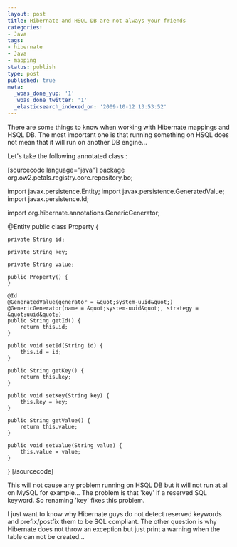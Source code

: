 ```yaml
---
layout: post
title: Hibernate and HSQL DB are not always your friends
categories:
- Java
tags:
- hibernate
- Java
- mapping
status: publish
type: post
published: true
meta:
  _wpas_done_yup: '1'
  _wpas_done_twitter: '1'
  _elasticsearch_indexed_on: '2009-10-12 13:53:52'
---
```

There are some things to know when working with Hibernate mappings and HSQL DB. The most important one is that running something on HSQL does not mean that it will run on another DB engine...

Let's take the following annotated class :

[sourcecode language="java"]
package org.ow2.petals.registry.core.repository.bo;

import javax.persistence.Entity;
import javax.persistence.GeneratedValue;
import javax.persistence.Id;

import org.hibernate.annotations.GenericGenerator;

@Entity
public class Property {

    private String id;

    private String key;

    private String value;

    public Property() {
    }

    @Id
    @GeneratedValue(generator = &quot;system-uuid&quot;)
    @GenericGenerator(name = &quot;system-uuid&quot;, strategy = &quot;uuid&quot;)
    public String getId() {
        return this.id;
    }

    public void setId(String id) {
        this.id = id;
    }

    public String getKey() {
        return this.key;
    }

    public void setKey(String key) {
        this.key = key;
    }

    public String getValue() {
        return this.value;
    }

    public void setValue(String value) {
        this.value = value;
    }
}
[/sourcecode]

This will not cause any problem running on HSQL DB but it will not run at all on MySQL for example... The problem is that 'key' if a reserved SQL keyword. So renaming 'key' fixes this problem.

I just want to know why Hibernate guys do not detect reserved keywords and prefix/postfix them to be SQL compliant. The other question is why Hibernate does not throw an exception but just print a warning when the table can not be created...
